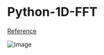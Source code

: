 # Python-1D-FFT
[Reference](https://www.youtube.com/watch?v=s2K1JfNR7Sc)

![image](https://user-images.githubusercontent.com/71545160/118213163-5e07b180-b4a8-11eb-83c3-a445b70df50d.png)
